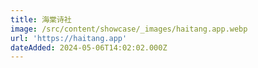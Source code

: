 ```yaml
---
title: 海棠诗社
image: /src/content/showcase/_images/haitang.app.webp
url: 'https://haitang.app'
dateAdded: 2024-05-06T14:02:02.000Z
---
```


